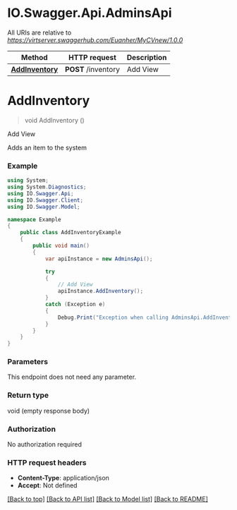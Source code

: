# IO.Swagger.Api.AdminsApi

All URIs are relative to *https://virtserver.swaggerhub.com/Euanher/MyCVnew/1.0.0*

Method | HTTP request | Description
------------- | ------------- | -------------
[**AddInventory**](AdminsApi.md#addinventory) | **POST** /inventory | Add View

<a name="addinventory"></a>
# **AddInventory**
> void AddInventory ()

Add View

Adds an item to the system

### Example
```csharp
using System;
using System.Diagnostics;
using IO.Swagger.Api;
using IO.Swagger.Client;
using IO.Swagger.Model;

namespace Example
{
    public class AddInventoryExample
    {
        public void main()
        {
            var apiInstance = new AdminsApi();

            try
            {
                // Add View
                apiInstance.AddInventory();
            }
            catch (Exception e)
            {
                Debug.Print("Exception when calling AdminsApi.AddInventory: " + e.Message );
            }
        }
    }
}
```

### Parameters
This endpoint does not need any parameter.

### Return type

void (empty response body)

### Authorization

No authorization required

### HTTP request headers

 - **Content-Type**: application/json
 - **Accept**: Not defined

[[Back to top]](#) [[Back to API list]](../README.md#documentation-for-api-endpoints) [[Back to Model list]](../README.md#documentation-for-models) [[Back to README]](../README.md)
